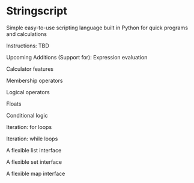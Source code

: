 # Stringscript
Simple easy-to-use scripting language built in Python for quick programs and calculations

Instructions:
TBD

Upcoming Additions (Support for):
Expression evaluation

Calculator features

Membership operators

Logical operators

Floats

Conditional logic

Iteration: for loops

Iteration: while loops

A flexible list interface

A flexible set interface

A flexible map interface
